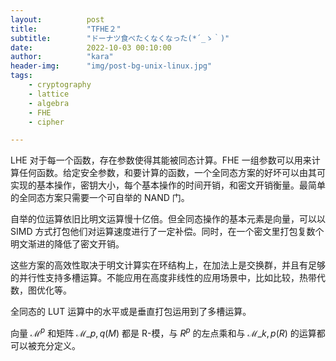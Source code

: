 ```yaml
---
layout:          post
title:           "TFHE２"
subtitle:        "ドーナツ食べたくなくなった(*´_ゝ｀)"
date:            2022-10-03 00:10:00
author:          "kara"
header-img:      "img/post-bg-unix-linux.jpg"
tags:
    - cryptography
    - lattice
    - algebra
    - FHE
    - cipher

---
```


LHE 对于每一个函数，存在参数使得其能被同态计算。FHE 一组参数可以用来计算任何函数。给定安全参数，和要计算的函数，一个全同态方案的好坏可以由其可实现的基本操作，密钥大小，每个基本操作的时间开销，和密文开销衡量。最简单的全同态方案只需要一个可自举的 NAND 门。

自举的位运算依旧比明文运算慢十亿倍。但全同态操作的基本元素是向量，可以以 SIMD 方式打包他们对运算速度进行了一定补偿。同时，在一个密文里打包复数个明文渐进的降低了密文开销。

这些方案的高效性取决于明文计算实在环结构上，在加法上是交换群，并且有足够的并行性支持多槽运算。不能应用在高度非线性的应用场景中，比如比较，热带代数，图优化等。

全同态的 LUT 运算中的水平或是垂直打包运用到了多槽运算。

向量 $\mathcal{M}^p$ 和矩阵 $\mathcal{M}\_{p,q}(M)$ 都是 R-模，与 $R^{p}$ 的左点乘和与 $\mathcal{M}\_{k,p}(R)$ 的运算都可以被充分定义。